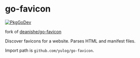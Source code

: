 go-favicon
==========
[![PkgGoDev][badge-docs]][docs]

fork of [deanishe/go-favicon](https://git.deanishe.net/deanishe/go-favicon)

Discover favicons for a website. Parses HTML and manifest files.

Import path is `github.com/yulog/go-favicon`.

[docs]: https://pkg.go.dev/github.com/yulog/go-favicon
[badge-docs]: https://pkg.go.dev/badge/github.com/yulog/go-favicon

